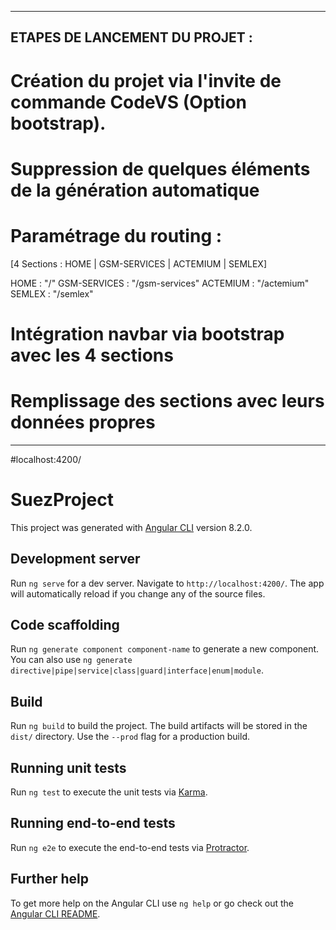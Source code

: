 -----------------------------------------------------------------------------------------------
## ETAPES DE LANCEMENT DU PROJET : 

# Création du projet via l'invite de commande CodeVS (Option bootstrap).

# Suppression de quelques éléments de la génération automatique

# Paramétrage du routing : 
[4 Sections : HOME | GSM-SERVICES | ACTEMIUM | SEMLEX]

HOME  : "/"
GSM-SERVICES : "/gsm-services"
ACTEMIUM : "/actemium"
SEMLEX : "/semlex"

# Intégration navbar via bootstrap avec les 4 sections

# Remplissage des sections avec leurs données propres


-------------------------------------------------------------------------------------------------


#localhost:4200/





# SuezProject

This project was generated with [Angular CLI](https://github.com/angular/angular-cli) version 8.2.0.

## Development server

Run `ng serve` for a dev server. Navigate to `http://localhost:4200/`. The app will automatically reload if you change any of the source files.

## Code scaffolding

Run `ng generate component component-name` to generate a new component. You can also use `ng generate directive|pipe|service|class|guard|interface|enum|module`.

## Build

Run `ng build` to build the project. The build artifacts will be stored in the `dist/` directory. Use the `--prod` flag for a production build.

## Running unit tests

Run `ng test` to execute the unit tests via [Karma](https://karma-runner.github.io).

## Running end-to-end tests

Run `ng e2e` to execute the end-to-end tests via [Protractor](http://www.protractortest.org/).

## Further help

To get more help on the Angular CLI use `ng help` or go check out the [Angular CLI README](https://github.com/angular/angular-cli/blob/master/README.md).
